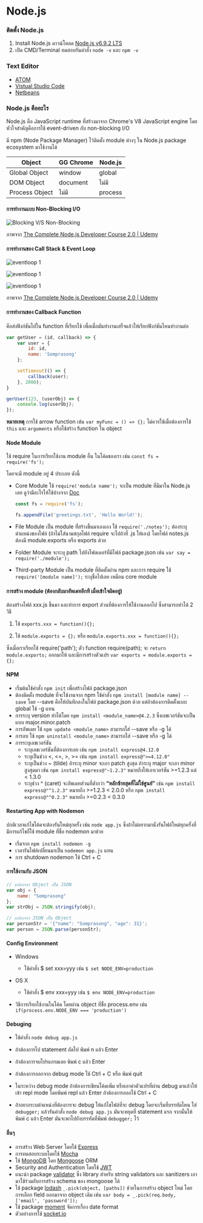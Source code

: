 # Node.js #

### ติดตั้ง Node.js ###

1. Install Node.js ดาวน์โหลด [Node.js v6.9.2 LTS](https://nodejs.org/en/)
2. เปิด CMD/Terminal ทดสอบรันคำสั่ง `node -v` และ `npm -v`

### Text Editor ###
- [ATOM](https://atom.io/)
- [Vistual Studio Code](https://code.visualstudio.com/)
- [Netbeans](https://netbeans.org/)

### Node.js คืออะไร ###

Node.js คือ JavaScript runtime ที่สร้างมาจาก Chrome's V8 JavaScript engine โดยหัวใจสำคัญคือการใช้ event-driven กับ non-blocking I/O

มี npm (Node Package Manager) ไว้ติดตั้ง module ต่างๆ ใน Node.js package ecosystem มาใช้งานได้

Object | GG Chrome | Node.js
------------ | ------------ | -------------
Global Object | window | global
DOM Object | document | ไม่มี
Process Object | ไม่มี | process

#### การทำงานแบบ Non-Blocking I/O ####
![Blocking V/S Non-Blocking](https://github.com/somprasongd/mymemo/blob/master/Node.js/resources/images/non-blockin-io.PNG)

ภาพจาก [The Complete Node.js Developer Course 2.0 | Udemy](https://www.udemy.com/the-complete-nodejs-developer-course-2/learn/v4/t/lecture/5525228)

#### การทำงานของ Call Stack & Event Loop ####
![eventloop 1](https://github.com/somprasongd/mymemo/blob/master/Node.js/resources/images/event_loop_01.gif)

![eventloop 1](https://github.com/somprasongd/mymemo/blob/master/Node.js/resources/images/event_loop_02.gif)

![eventloop 1](https://github.com/somprasongd/mymemo/blob/master/Node.js/resources/images/event_loop_03.gif)

ภาพจาก [The Complete Node.js Developer Course 2.0 | Udemy](https://www.udemy.com/the-complete-nodejs-developer-course-2/learn/v4/t/lecture/5525228)

#### การทำงานของ Callback Function ####

คือส่งฟังก์ชันไปใน function ที่เรียกใช้ เพื่อเมื่อมันทำงานเสร็จแล้วให้เรียกฟังก์ชันไหนทำงานต่อ

```javascript
var getUser = (id, callback) => {
    var user = {
        id: id,
        name: 'Somprasong'
    };

    setTimeout(() => {
        callback(user);
    }, 2000);
}

gerUser(123, (userObj) => {
    console.log(userObj);
});
```
    
**หมายเหตุ** การใช้ arrow function เช่น `var myFunc = () => {};` ไม่ควรใช้เมื่อต้องการใช้ `this` และ `arguments` หรือใช้สร้าง function ใน object

#### Node Module ####

ใช้ require ในการเรียกใช้งาน module อื่น ในโค้ดของเรา เช่น `const fs = require('fs');`

โดยจะมี module อยู่ 4 ประเภท ดังนี้

- Core Module ใช้ `require('module name');` จะเป็น module ที่มีมาใน Node.js เลย ดูว่ามีอะไรให้ใช้บ้างจาก [Doc](https://nodejs.org/api/)

    ```javascript
	const fs = require('fs');

	fs.appendFile('greetings.txt', 'Hello World!');
    ```
    
- File Module เป็น module ที่่สร้างขึ้นมาเองเอง ใช้ `require('./notes');` ต้องระบุตำแหน่งของไฟล์ (ถ้าไม่ใส่นามสกุลไฟล์ require จะไปถ้าที่ .js ให้เอง) โดยไฟล์ notes.js ต้องมี module.exports หรือ exports ด้วย

- Folder Module จะระบุ path ไปยังโฟลเดอร์ที่มีไฟล์ package.json เช่น `var say = require('./module');`

- Third-party Module เป็น module ที่ติดตั้งผ่าน npm และการ require ใช้ `require('[module name]');` ระบุชื่อไปเลย เหมือน core module

#### การสร้าง module (ต้องกลับมาอัพเดทอีกที เผื่อเข้าใจผิดอยู่) ####

ต้องสร้างไฟล์ xxx.js ขึ้นมา และทำการ export ส่วนที่ต้องการให้ใช้งานออกไป ซึ่งสามารถทำได้ 2 วิธี

1. ใช้ `exports.xxx = function(){};`

2. ใช้ `module.exports = {};` หรือ `module.exports.xxx = function(){};`

ซึ่งเมื่อเราเรียกใช้ require('path'); ตัว function require(path); จะ `return module.exports;` ออกมาให้ และมีการสร้างตัวแปร `var exports = module.exports = {};`


#### NPM ####

- เริ่มต้นใช้คำสั่ง `npm init` เพื่อสร้างไฟล์ package.json
- ต้องติดตั้ง module ที่จะใช้งานจาก npm ใช้คำสั่ง `npm install [module name] --save` โดย --save คือให้บันทึกลงในไฟล์ package.json ด้วย แต่ถ้าต้องการติดตั้งแบบ global ใช้ -g แทน
- การระบุ version ทำได้โดย `npm install <module_name>@4.2.3` ซึ่งเลขเวอร์ชันจะเป็นแบบ major.minor.patch
- การอัพเดท ใช้ `npm update <module_name>` สามารถใส่ --save หรือ -g ได้
- การลบ ใช้ `npm uninstall <module_name>` สามารถใส่ --save หรือ -g ได้
- การระบุเลขเวอร์ชัน
	- ระบุเลขเวอร์ชันที่ต้องการเลย เช่น `npm install express@4.12.0`
	- ระบุเป็นช่วง <, <=, >, >= เช่น `npm install express@">=4.12.0"`
	- ระบุเป็นช่วง ~ (tilde) ถ้าระบุ minor จะเอา patch สูงสุด ถ้าระบุ major จะเอา minor สูงสุดมา เช่น `npm install express@"~1.2.3"` หมายถึงให้เอาเวอร์ชัน >=1.2.3 แต่ < 1.3.0
	- ระบุช่วง ^ (caret) จะอัพเดทส่วนที่ต่ำกว่า **“หลักซ้ายสุดที่ไม่ใช่ศูนย์”** เช่น `npm install express@"^1.2.3"` หมายถึง >=1.2.3 < 2.0.0 หรือ `npm install express@"^0.2.3"` หมายถึง >=0.2.3 < 0.3.0


#### Restarting App with Nodemon ####

ปกติเวลาแก้ไขโค้ดจะต้องรันใหม่ทุกครั้ง เช่น `node app.js` ซึ่งถ้าไม่อยากมานั่งรันไฟล์ใหม่ทุกครั้งที่มีการแก้ไขก็ใช้ module ที่ชื่อ nodemon มาช่วย

- เริ่มจาก `npm install nodemon -g`
- เวลารันไฟล์เปลี่ยนมาเป็น `nodemon app.js` แทน
- การ shutdown nodemon ใช้ Ctrl + C

#### การใช้งานกับ JSON ####

```javascript
// แปลงจาก Object เป็น JSON
var obj = {
	name: "Somprasong"
};
var strObj = JSON.stringify(obj);

// แปลงจาก JSON เป็น Object
var personStr = '{"name": "Somprasong", "age": 31}';
var person = JSON.parse(personStr);
```

#### Config Environment ####

- Windows
	- ใช้คำสั่ง $ set xxx=yyy เช่น `$ set NODE_ENV=production`

- OS X
	- ใช้คำสั่ง $ env xxx=yyy เช่น `$ env NODE_ENV=production`

- วิธีการเรียกใช้งานในโค้ด โดยผ่าน object ที่ชื่่อ process.env เช่น `if(process.env.NODE_ENV === 'production')`

#### Debuging ####

- ใช้คำสั่ง `node debug app.js`

- ถ้าต้องการไป statement ถัดไป พิมพ์ n แล้ว Enter

- ถ้าต้องการจบโปรแกรมเลย พิมพ์ c แล้ว Enter

- ถ้าต้องการออกจาก debug mode ใช้ Ctrl + C หรือ พิมพ์ quit

- ในระหว่าง debug mode ถ้าต้องการเขียนโค้ดเพิ่ม หรือเอาค่าตัวแปรที่ผ่าน debug มาแล้วให้เข้า repl mode โดยพิมพ์ repl แล้ว Enter ถ้าต้องการออกใช้ Ctrl + C

- ถ้าอยากระบตำแหน่งที่ต้องการจะ debug ให้แก้ไขไฟล์ที่จะ debug โดยจะเริ่มที่บรรทัดไหน ใส่ `debugger;` แล้วรันคำสั่ง `node debug app.js` มันจะหยุดที่ statement แรก จากนั้นให้พิมพ์ c แล้ว Enter มันจะพาไปยังบรรทัดที่พิมพ์ `debugger;` ไว้

#### อื่นๆ ####

- การสร้าง Web Server โดยใช้ [Express](./Express)
- การทดสอบระบบโดยใช้ [Mocha](./Mocha)
- ใช้ [MongoDB](../Database/MongoDB) โดย [Mongoose](./Mongoose) ORM
- Security and Authentication โดยใช้ [JWT](./JWT)
- แนะนำ package [validator](https://www.npmjs.com/package/validator) ซึ่ง  library สำหรับ string validators และ sanitizers เอามาใช้ร่วมกับการสร้าง schema ของ mongoose ได้
- ใช้ package [lodash](https://www.npmjs.com/package/lodash) `_.pick(object, [paths])` ช่วยในการสร้าง object ใหม่ โดยการเลือก field ออกมาจาก object เดิม เช่น `var body = _.pick(req.body, ['email', 'password']);`
- ใช้ package [moment](http://momentjs.com/docs/) จัดการเรื่อง date format
- ตัวอย่างการใช้ [socket.io](https://github.com/somprasongd/node-chat-app)